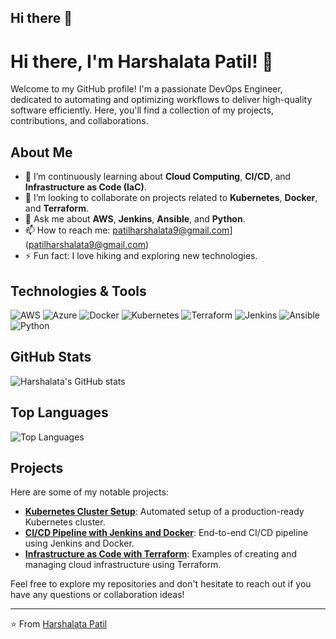 ## Hi there 👋
# Hi there, I'm Harshalata Patil! 👋

Welcome to my GitHub profile! I'm a passionate DevOps Engineer, dedicated to automating and optimizing workflows to deliver high-quality software efficiently. Here, you'll find a collection of my projects, contributions, and collaborations.

## About Me

- 🌱 I’m continuously learning about **Cloud Computing**, **CI/CD**, and **Infrastructure as Code (IaC)**.
- 👯 I’m looking to collaborate on projects related to **Kubernetes**, **Docker**, and **Terraform**.
- 💬 Ask me about **AWS**, **Jenkins**, **Ansible**, and **Python**.
- 📫 How to reach me: patilharshalata9@gmail.com](patilharshalata9@gmail.com)
- ⚡ Fun fact: I love hiking and exploring new technologies.

## Technologies & Tools

![AWS](https://img.shields.io/badge/-AWS-232F3E?style=for-the-badge&logo=amazon-aws&logoColor=white)
![Azure](https://img.shields.io/badge/-Azure-0078D4?style=for-the-badge&logo=microsoft-azure&logoColor=white)
![Docker](https://img.shields.io/badge/-Docker-2496ED?style=for-the-badge&logo=docker&logoColor=white)
![Kubernetes](https://img.shields.io/badge/-Kubernetes-326CE5?style=for-the-badge&logo=kubernetes&logoColor=white)
![Terraform](https://img.shields.io/badge/-Terraform-623CE4?style=for-the-badge&logo=terraform&logoColor=white)
![Jenkins](https://img.shields.io/badge/-Jenkins-D24939?style=for-the-badge&logo=jenkins&logoColor=white)
![Ansible](https://img.shields.io/badge/-Ansible-EE0000?style=for-the-badge&logo=ansible&logoColor=white)
![Python](https://img.shields.io/badge/-Python-3776AB?style=for-the-badge&logo=python&logoColor=white)

## GitHub Stats

![Harshalata's GitHub stats](https://github-readme-stats.vercel.app/api?username=Patil-Harshalata&show_icons=true&theme=radical)

## Top Languages

![Top Languages](https://github-readme-stats.vercel.app/api/top-langs/?username=Patil-Harshalata&layout=compact&theme=radical)

## Projects

Here are some of my notable projects:

- **[Kubernetes Cluster Setup](https://github.com/Patil-Harshalata/kubernetes-cluster-setup)**: Automated setup of a production-ready Kubernetes cluster.
- **[CI/CD Pipeline with Jenkins and Docker](https://github.com/Patil-Harshalata/cicd-pipeline-jenkins-docker)**: End-to-end CI/CD pipeline using Jenkins and Docker.
- **[Infrastructure as Code with Terraform](https://github.com/Patil-Harshalata/infrastructure-as-code-terraform)**: Examples of creating and managing cloud infrastructure using Terraform.

Feel free to explore my repositories and don't hesitate to reach out if you have any questions or collaboration ideas!

---

⭐️ From [Harshalata Patil](https://github.com/Patil-Harshalata)
<!--
**Patil-Harshalata/Patil-harshalata** is a ✨ _special_ ✨ repository because its `README.md` (this file) appears on your GitHub profile.

Here are some ideas to get you started:

- 🔭 I’m currently working on ...
- 🌱 I’m currently learning ...
- 👯 I’m looking to collaborate on ...
- 🤔 I’m looking for help with ...
- 💬 Ask me about ...
- 📫 How to reach me: ...
- 😄 Pronouns: ...
- ⚡ Fun fact: ...I am a classical singer
-->

